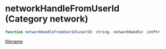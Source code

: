 # networkHandleFromUserId (Category network)

```js
function networkHandleFromUserId(userId: string, networkHandle: intPtr, bufferSize: int): Array
```

[filename](networkHandleFromUserId_m.md ':include')